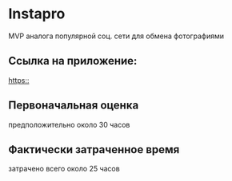 
# Instapro

MVP аналога популярной соц. сети для обмена фотографиями

## Ссылка на приложение:

[https::](https://olya-myalo.github.io/webdev-cw-instapro/)

## Первоначальная оценка

предположительно около 30 часов

## Фактически затраченное время

затрачено всего около 25 часов

